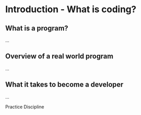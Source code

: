# Introduction - What is coding?

## What is a program?
...

## Overview of a real world program
...

## What it takes to become a developer
...

Practice
Discipline